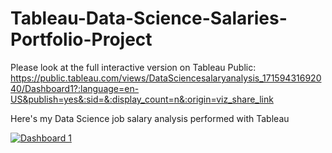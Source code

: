 # Tableau-Data-Science-Salaries-Portfolio-Project

Please look at the full interactive version on Tableau Public: https://public.tableau.com/views/DataSciencesalaryanalysis_17159431692040/Dashboard1?:language=en-US&publish=yes&:sid=&:display_count=n&:origin=viz_share_link

Here's my Data Science job salary analysis performed with Tableau

<div class='tableauPlaceholder' id='viz1715943234652' style='position: relative'><noscript><a href='#'><img alt='Dashboard 1 ' src='https:&#47;&#47;public.tableau.com&#47;static&#47;images&#47;Da&#47;DataSciencesalaryanalysis_17159431692040&#47;Dashboard1&#47;1_rss.png' style='border: none' /></a></noscript><object class='tableauViz'  style='display:none;'><param name='host_url' value='https%3A%2F%2Fpublic.tableau.com%2F' /> <param name='embed_code_version' value='3' /> <param name='site_root' value='' /><param name='name' value='DataSciencesalaryanalysis_17159431692040&#47;Dashboard1' /><param name='tabs' value='no' /><param name='toolbar' value='yes' /><param name='static_image' value='https:&#47;&#47;public.tableau.com&#47;static&#47;images&#47;Da&#47;DataSciencesalaryanalysis_17159431692040&#47;Dashboard1&#47;1.png' /> <param name='animate_transition' value='yes' /><param name='display_static_image' value='yes' /><param name='display_spinner' value='yes' /><param name='display_overlay' value='yes' /><param name='display_count' value='yes' /><param name='language' value='en-US' /><param name='filter' value='publish=yes' /></object></div>
